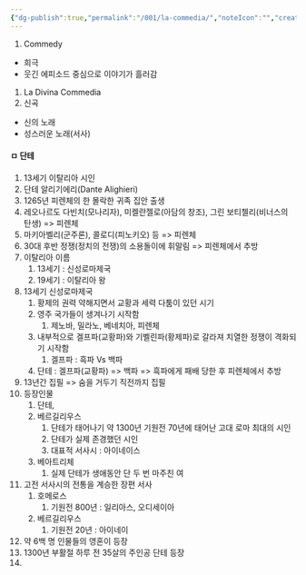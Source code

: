 ```yaml
---
{"dg-publish":true,"permalink":"/001/la-commedia/","noteIcon":"","created":"2023-07-19T15:53:33.261+09:00","updated":"2025-06-16T00:23:51.497+09:00"}
---
```


1. Commedy
- 희극
- 웃긴 에피소드 중심으로 이야기가 흘러감

1. La Divina Commedia
2. 신곡
- 신의 노래
- 성스러운 노래(서사)

#### ㅁ 단테
1. 13세기 이탈리아 시인
2. 단테 알리기에리(Dante Alighieri)
3. 1265년 피렌체의 한 몰락한 귀족 집안 출생
4. 레오나르도 다빈치(모나리자), 미켈란젤로(아담의 창조), 그린 보티첼리(비너스의 탄생)  => 피렌체
5. 마키아벨리(군주론), 콜로디(피노키오) 등 => 피렌체
6. 30대 후반 정쟁(정치의 전쟁)의 소용돌이에 휘말림 => 피렌체에서 추방
7. 이탈리아 이름
	1. 13세기 : 신성로마제국
	2. 19세기 : 이탈리아 왕
8. 13세기 신성로마제국
	1. 황제의 권력 약해지면서 교황과 세력 다툼이 있던 시기
	2. 영주 국가들이 생겨나기 시작함 
		1. 제노바, 밀라노, 베네치아, 피렌체 
	3. 내부적으로 겔프파(교황파)와 기벨린파(황제파)로 갈라져 치열한 정쟁이 격화되기 시작함
		1. 겔프파 : 흑파 Vs 백파
	4. 단테 : 겔프파(교황파) => 백파 => 흑파에게 패배 당한 후 피렌체에서 추방
9. 13년간 집필 => 숨을 거두기 직전까지 집필
10. 등장인물
	1. 단테, 
	2. 베르길리우스
		1. 단테가 태어나기 약 1300년 기원전 70년에 태어난 고대 로마 최대의 시인
		2. 단테가 실제 존경했던 시인
		3. 대표적 서사시 : 아이네이스 
	3.  베아트리체
		1. 실제 단테가 생애동안 단 두 번 마주친 여
11. 고전 서사시의 전통을 계승한 장편 서사
	1. 호메로스
		1. 기원전 800년 : 일리아스, 오디세이아
	2. 베르길리우스
		1. 기원전 20년 : 아이네이
12. 약 6백 명 인물들의 영혼이 등장
13. 1300년 부활절 하루 전 35살의 주인공 단테 등장
14. 



